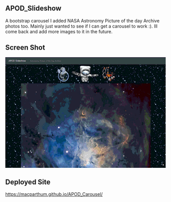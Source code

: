 ## APOD_Slideshow
A bootstrap carousel I added NASA Astronomy Picture of the day Archive photos too.  Mainly just wanted to see if I can get a carousel to work :).   Ill come back and add more images to it in the future.

## Screen Shot

![Screen Shot](images/screenshot.gif)

## Deployed Site

https://macparthum.github.io/APOD_Carousel/